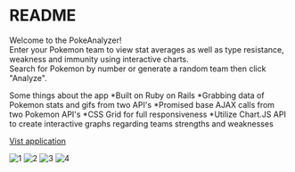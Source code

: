 # README

Welcome to the PokeAnalyzer!  
Enter your Pokemon team to view stat averages as well as type resistance, weakness and immunity using interactive charts.  
Search for Pokemon by number or generate a random team then click "Analyze".  

Some things about the app
*Built on Ruby on Rails
*Grabbing data of Pokemon stats and gifs from two API's
*Promised base AJAX calls from two Pokemon API's
*CSS Grid for full responsiveness
*Utilize Chart.JS API to create interactive graphs regarding teams strengths and weaknesses

[Vist application](https://pokemonanalyzer.herokuapp.com/)  

![1](https://img.youtube.com/vi/Pz5_bVG5C9g/0.jpg)
![2](https://img.youtube.com/vi/Pz5_bVG5C9g/1.jpg)
![3](https://img.youtube.com/vi/Pz5_bVG5C9g/2.jpg)
![4](https://img.youtube.com/vi/Pz5_bVG5C9g/3.jpg)


